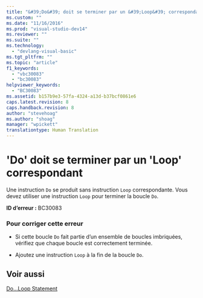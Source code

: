 ```yaml
---
title: "&#39;Do&#39; doit se terminer par un &#39;Loop&#39; correspondant | Microsoft Docs"
ms.custom: ""
ms.date: "11/16/2016"
ms.prod: "visual-studio-dev14"
ms.reviewer: ""
ms.suite: ""
ms.technology: 
  - "devlang-visual-basic"
ms.tgt_pltfrm: ""
ms.topic: "article"
f1_keywords: 
  - "vbc30083"
  - "bc30083"
helpviewer_keywords: 
  - "BC30083"
ms.assetid: b157b9e3-57fa-4324-a13d-b37bcf0861e6
caps.latest.revision: 8
caps.handback.revision: 8
author: "stevehoag"
ms.author: "shoag"
manager: "wpickett"
translationtype: Human Translation
---
```

# &#39;Do&#39; doit se terminer par un &#39;Loop&#39; correspondant
Une instruction `Do` se produit sans instruction `Loop` correspondante. Vous devez utiliser une instruction `Loop` pour terminer la boucle `Do`.  
  
 **ID d’erreur :** BC30083  
  
### Pour corriger cette erreur  
  
-   Si cette boucle `Do` fait partie d’un ensemble de boucles imbriquées, vérifiez que chaque boucle est correctement terminée.  
  
-   Ajoutez une instruction `Loop` à la fin de la boucle `Do`.  
  
## Voir aussi  
 [Do...Loop Statement](../../visual-basic/language-reference/statements/do-loop-statement.md)